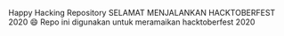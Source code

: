 Happy Hacking Repository
SELAMAT MENJALANKAN HACKTOBERFEST 2020 😄
Repo ini digunakan untuk meramaikan hacktoberfest 2020

